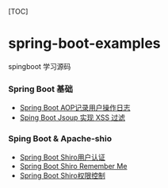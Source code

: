 [TOC]
# spring-boot-examples
spingboot 学习源码

### Spring Boot 基础
- [Spring Boot AOP记录用户操作日志](https://github.com/orduster/spring-boot-examples/tree/master/spring-boot-aop-log "Spring Boot AOP记录用户操作日志")
- [Sping Boot Jsoup 实现 XSS 过滤](https://github.com/orduster/spring-boot-examples/blob/master/spring-boot-xss "Sping Boot Jsoup 实现 XSS 过滤")


### Sping Boot & Apache-shio
- [Spring Boot Shiro用户认证](https://github.com/orduster/spring-boot-examples/tree/master/spring-boot-shiro-authentication "Spring Boot Shiro用户认证")
- [Spring Boot Shiro Remember Me](https://github.com/orduster/spring-boot-examples/tree/master/spring-boot-shiro-remeberme "Spring Boot Shiro Remember Me")
- [Spring Boot Shiro权限控制](https://github.com/orduster/spring-boot-examples/tree/master/spring-boot-shiro-authorization "Spring Boot Shiro权限控制")
